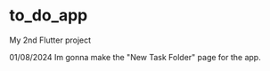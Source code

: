 # to_do_app

My 2nd Flutter project

01/08/2024
Im gonna make the "New Task Folder" page for the app.